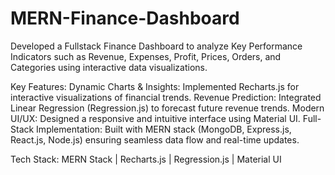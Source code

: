# MERN-Finance-Dashboard
Developed a Fullstack Finance Dashboard to analyze Key Performance Indicators such as Revenue, Expenses, Profit, Prices, Orders, and Categories using interactive data visualizations.

Key Features:
Dynamic Charts & Insights: Implemented Recharts.js for interactive visualizations of financial trends.
Revenue Prediction: Integrated Linear Regression (Regression.js) to forecast future revenue trends.
Modern UI/UX: Designed a responsive and intuitive interface using Material UI.
Full-Stack Implementation: Built with MERN stack (MongoDB, Express.js, React.js, Node.js) ensuring seamless data flow and real-time updates.

Tech Stack: MERN Stack | Recharts.js | Regression.js | Material UI
